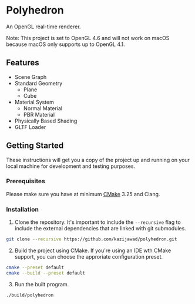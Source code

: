 # Polyhedron

An OpenGL real-time renderer.

Note: This project is set to OpenGL 4.6 and will not work on macOS because macOS only supports up to OpenGL 4.1.

## Features

- Scene Graph
- Standard Geometry
    - Plane
    - Cube
- Material System
    - Normal Material
    - PBR Material
- Physically Based Shading
- GLTF Loader

## Getting Started

These instructions will get you a copy of the project up and running on your local machine for development and testing purposes.

### Prerequisites

Please make sure you have at minimum [CMake](https://cmake.org) 3.25 and Clang.

### Installation

1. Clone the repository. It's important to include the `--recursive` flag to include the external dependencies that are linked with git submodules.

```bash
git clone --recursive https://github.com/kazijawad/polyhedron.git
```

2. Build the project using CMake. If you're using an IDE wth CMake support, you can choose the approriate configuration preset.

```bash
cmake --preset default
cmake --build --preset default
```

3. Run the built program.

```bash
./build/polyhedron
```
